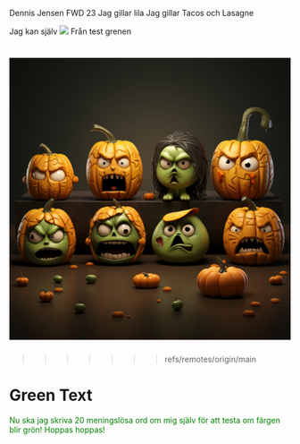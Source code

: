 Dennis Jensen FWD 23
Jag gillar lila
Jag gillar Tacos och Lasagne

Jag kan själv
![](/c/Users/MDenn/desktop/Git-Workshop/halloween_emoji.png)
Från test grenen

![](img/halloween_emoji.png)
=======
>>>>>>> refs/remotes/origin/main

# Green Text 
<span style="color:green">Nu ska jag skriva 20 meningslösa ord om mig själv för att testa om färgen blir grön! Hoppas hoppas!</span>
